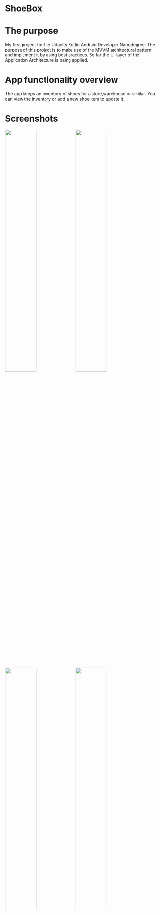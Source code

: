 # ShoeBox

The purpose 
===========
My first project for the Udacity Kotlin Android Developer Nanodegree.
The purpose of this project is to make use of the MVVM architectural pattern and implement it by using best practices.
So far the UI-layer of the Application Architecture is being applied.

App functionality overview
==========================
The app keeps an inventory of shoes for a store,warehouse or similar.
You can view the inventory or add a new shoe item to update it.

Screenshots
========

<img src="https://user-images.githubusercontent.com/51824954/121817923-e8e8f100-cc8c-11eb-8adb-59c7f15ea119.png" width="45%"></img> 
<img src="https://user-images.githubusercontent.com/51824954/121817025-9bb65080-cc87-11eb-9dee-60ef70258458.png" width="45%"></img> 
<img src="https://user-images.githubusercontent.com/51824954/121817102-f64fac80-cc87-11eb-8b6f-2b77bdebf07b.png" width="45%"></img> 
<img src="https://user-images.githubusercontent.com/51824954/121817875-b50dcb80-cc8c-11eb-94a4-a180dceef1e1.png" width="45%"></img> 

How to download the repo
========================
Clone the repo :

`git clone https://github.com/GerganaT/ShoeBox.git`


Image credits
=============
Shoes image by : "Freepik.com”.  --free to use with attribution-- 
<a href="https://www.freepik.com/vectors/birthday">Birthday vector created by macrovector_official - www.freepik.com</a>
